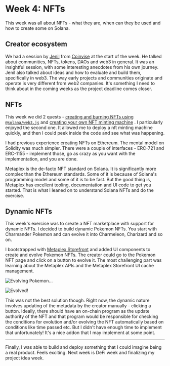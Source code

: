 # Week 4: NFTs

This week was all about NFTs - what they are, when can they be used and how to create some on Solana.

## Creator ecosystem

We had a session by [Jenil](https://twitter.com/0xjenil) from [Coinvise](https://www.coinvise.co/) at the start of the
week. He talked about communities, NFTs, tokens, DAOs and web3 in general. It was an insightful session, with some
interesting anecdotes from his own journey. Jenil also talked about ideas and how to evaluate and build them,
specifically in web3. The way early projects and communities originate and operate is very different from web2
companies. It's something I need to think about in the coming weeks as the project deadline comes closer.

## NFTs

This week we did 2 quests -
[creating and burning NFTs using `@solana/web3.js`](https://openquest.xyz/quest/create-burn-nft-solana) and
[creating your own NFT minting machine](https://openquest.xyz/quest/create_a_candy_machine_minting_nft_and_minting_website_v2)
. I particularly enjoyed the second one. It allowed me to deploy a nft minting machine quickly, and then I could peek
inside the code and see what was happening.

I had previous experience creating NFTs on Ethereum. The mental model on Solidity was much simpler. There were a couple
of interfaces - ERC-721 and ERC-1155 - implement those, go as crazy as you want with the implementation, and you are
done.

Metaplex is the de-facto NFT standard on Solana. It is significantly more complex than the Ethereum standards. Some of
it is because of Solana's programming model and some of it is to be fast. But the good thing is, Metaplex has excellent
tooling, documentation and UI code to get you started. That is what I leaned on to understand Solana NFTs and do the
exercise.

## Dynamic NFTs

This week's exercise was to create a NFT marketplace with support for dynamic NFTs. I decided to build dynamic Pokemon
NFTs. You start with Charmander Pokemon and can evolve it into Charmeleon, Charizard and so on.

I bootstrapped with [Metaplex Storefront](https://docs.metaplex.com/storefront/introduction) and added UI components to
create and evolve Pokemon NFTs. The creator could go to the Pokemon NFT page and click on a button to evolve it. The
most challenging part was learning about the Metaplex APIs and the Metaplex Storefront UI cache management.

![Evolving Pokemon...](/blog/solana-fellowship/week-04/evolving-dynamic-pokemon-nft.webp)

![Evolved!](/blog/solana-fellowship/week-04/evolved-dynamic-pokemon-nft.webp)

This was not the best solution though. Right now, the dynamic nature involves updating of the metadata by the creator
manually - clicking a button. Ideally, there should have an on-chain program as the update authority of the NFT and that
program would be responsible for checking the conditions for evolution and/or evolving the NFT automatically based on
conditions like time passed etc. But I didn't have enough time to implement that unfortunately! It's a nice addon that I
may implement at some point.

---

Finally, I was able to build and deploy something that I could imagine being a real product. Feels exciting. Next week
is DeFi week and finalizing my project idea week.
